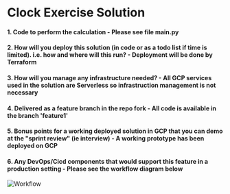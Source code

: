 # Clock Exercise Solution

#### 1. Code to perform the calculation - Please see file main.py
#### 2. How will you deploy this solution (in code or as a todo list if time is limited). i.e. how and where will this run? - Deployment will be done by Terraform
#### 3. How will you manage any infrastructure needed? - All GCP services used in the solution are Serverless so infrastruction management is not necessary
#### 4. Delivered as a feature branch in the repo fork - All code is available in the branch 'feature1'
#### 5. Bonus points for a working deployed solution in GCP that you can demo at the "sprint review" (ie interview) - A working prototype has been deployed on GCP
#### 6. Any DevOps/Cicd components that would support this feature in a production setting - Please see the workflow diagram below



![Workflow](https://github.com/pravin-svn/clocks/blob/feature1/feature1/workflow.png)
